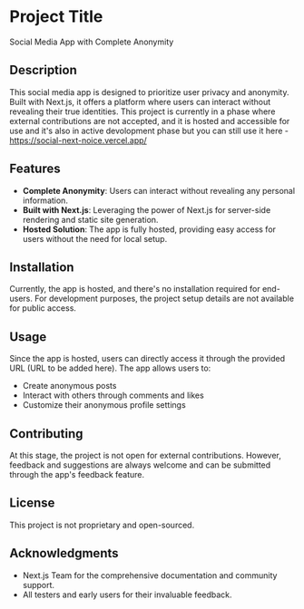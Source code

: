 # Project Title

Social Media App with Complete Anonymity

## Description

This social media app is designed to prioritize user privacy and anonymity. Built with Next.js, it offers a platform where users can interact without revealing their true identities. This project is currently in a phase where external contributions are not accepted, and it is hosted and accessible for use and it's also in active devolopment phase but you can still use it here - https://social-next-noice.vercel.app/

## Features

- **Complete Anonymity**: Users can interact without revealing any personal information.
- **Built with Next.js**: Leveraging the power of Next.js for server-side rendering and static site generation.
- **Hosted Solution**: The app is fully hosted, providing easy access for users without the need for local setup.

## Installation

Currently, the app is hosted, and there's no installation required for end-users. For development purposes, the project setup details are not available for public access.

## Usage

Since the app is hosted, users can directly access it through the provided URL (URL to be added here). The app allows users to:

- Create anonymous posts
- Interact with others through comments and likes
- Customize their anonymous profile settings

## Contributing

At this stage, the project is not open for external contributions. However, feedback and suggestions are always welcome and can be submitted through the app's feedback feature.

## License

This project is not proprietary and open-sourced.

## Acknowledgments

- Next.js Team for the comprehensive documentation and community support.
- All testers and early users for their invaluable feedback.
